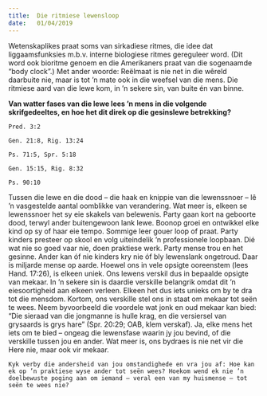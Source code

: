 ```yaml
---
title:  Die ritmiese lewensloop
date:   01/04/2019
---
```


Wetenskaplikes praat soms van sirkadiese ritmes, die idee dat liggaamsfunksies m.b.v. interne biologiese ritmes gereguleer word. (Dit word ook bioritme genoem en die Amerikaners praat van die sogenaamde “body clock”.) Met ander woorde: Reëlmaat is nie net in die wêreld daarbuite nie, maar is tot ’n mate ook in die weefsel van die mens. Die ritmiese aard van die lewe kom, in ’n sekere sin, van buite én van binne. 

**Van watter fases van die lewe lees ’n mens in die volgende skrifgedeeltes, en hoe het dit direk op die gesinslewe betrekking?** 

`Pred. 3:2` 

`Gen. 21:8, Rig. 13:24`

`Ps. 71:5, Spr. 5:18`

`Gen. 15:15, Rig. 8:32`

`Ps. 90:10` 

Tussen die lewe en die dood – die haak en knippie van die lewenssnoer – lê ’n vasgestelde aantal oomblikke van verandering. Wat meer is, elkeen se lewenssnoer het sy eie skakels van belewenis. Party gaan kort na geboorte dood, terwyl ander buitengewoon lank lewe. Boonop groei en ontwikkel elke kind op sy of haar eie tempo. Sommige leer gouer loop of praat. Party kinders presteer op skool en volg uiteindelik ’n professionele loopbaan. Dié wat nie so goed vaar nie, doen praktiese werk. Party mense trou en het gesinne. Ander kan óf nie kinders kry nie óf bly lewenslank ongetroud. Daar is miljarde mense op aarde. Hoewel ons in vele opsigte ooreenstem (lees Hand. 17:26), is elkeen uniek. Ons lewens verskil dus in bepaalde opsigte van mekaar. In ’n sekere sin is daardie verskille belangrik omdat dit ’n eiesoortigheid aan elkeen verleen. Elkeen het dus iets unieks om by te dra tot die mensdom. Kortom, ons verskille stel ons in staat om mekaar tot seën te wees. Neem byvoorbeeld die voordele wat jonk en oud mekaar kan bied: “Die sieraad van die jongmanne is hulle krag, en die versiersel van grysaards is grys hare” (Spr. 20:29; OAB, klem verskaf). Ja, elke mens het iets om te bied – ongeag die lewensfase waarin jy jou bevind, of die verskille tussen jou en ander. Wat meer is, ons bydraes is nie net vir die Here nie, maar ook vir mekaar. 

`Kyk verby die andersheid van jou omstandighede en vra jou af: Hoe kan ek op ’n praktiese wyse ander tot seën wees? Hoekom wend ek nie ’n doelbewuste poging aan om iemand – veral een van my huismense – tot seën te wees nie?`